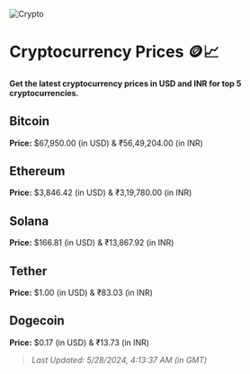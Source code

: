 
![Crypto](https://www.techguide.com.au/wp-content/uploads/2020/11/crypto3.jpeg)

# Cryptocurrency Prices 🪙📈

#### Get the latest cryptocurrency prices in USD and INR for top 5 cryptocurrencies.

## Bitcoin

**Price:** $67,950.00 (in USD) & ₹56,49,204.00 (in INR)

## Ethereum

**Price:** $3,846.42 (in USD) & ₹3,19,780.00 (in INR)

## Solana

**Price:** $166.81 (in USD) & ₹13,867.92 (in INR)

## Tether

**Price:** $1.00 (in USD) & ₹83.03 (in INR)

## Dogecoin

**Price:** $0.17 (in USD) & ₹13.73 (in INR)

> _Last Updated: 5/28/2024, 4:13:37 AM (in GMT)_
